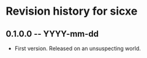 # Revision history for sicxe

## 0.1.0.0  -- YYYY-mm-dd

* First version. Released on an unsuspecting world.

